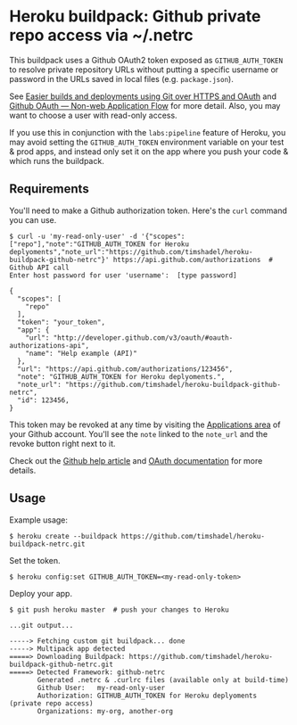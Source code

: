 Heroku buildpack: Github private repo access via ~/.netrc
===================================

This buildpack uses a Github OAuth2 token exposed as `GITHUB_AUTH_TOKEN`
to resolve private repository URLs without putting a specific username
or password in the URLs saved in local files (e.g. `package.json`).

See [Easier builds and deployments using Git over HTTPS and
OAuth][github-builds] and [Github OAuth — Non-web Application Flow][github-oauth] for more detail. Also, you may want to choose a user with read-only access.

If you use this in conjunction with the `labs:pipeline` feature of Heroku, you may
avoid setting the `GITHUB_AUTH_TOKEN` environment variable on your test & prod apps,
and instead only set it on the app where you push your code & which runs the buildpack.

[github-builds]: https://github.com/blog/1270-easier-builds-and-deployments-using-git-over-https-and-oauth
[github-oauth]: http://developer.github.com/v3/oauth/#create-a-new-authorization

Requirements
------------

You'll need to make a Github authorization token. Here's the `curl` command you can use.

```console
$ curl -u 'my-read-only-user' -d '{"scopes":["repo"],"note":"GITHUB_AUTH_TOKEN for Heroku deplyoments","note_url":"https://github.com/timshadel/heroku-buildpack-github-netrc"}' https://api.github.com/authorizations  # Github API call
Enter host password for user 'username':  [type password]

{
  "scopes": [
    "repo"
  ],
  "token": "your_token",
  "app": {
    "url": "http://developer.github.com/v3/oauth/#oauth-authorizations-api",
    "name": "Help example (API)"
  },
  "url": "https://api.github.com/authorizations/123456",
  "note": "GITHUB_AUTH_TOKEN for Heroku deplyoments.",
  "note_url": "https://github.com/timshadel/heroku-buildpack-github-netrc",
  "id": 123456,
}
```

This token may be revoked at any time by visiting the [Applications area][github-apps]
of your Github account. You'll see the `note` linked to the `note_url` and the revoke
button right next to it.

Check out the [Github help article][github-oauth-help] and [OAuth documentation][github-oauth] for more details.

[github-apps]: https://github.com/settings/applications
[github-oauth-help]: https://help.github.com/articles/creating-an-oauth-token-for-command-line-use

Usage
-----

Example usage:

    $ heroku create --buildpack https://github.com/timshadel/heroku-buildpack-netrc.git

Set the token.

    $ heroku config:set GITHUB_AUTH_TOKEN=<my-read-only-token>

Deploy your app.

```console
$ git push heroku master  # push your changes to Heroku

...git output...

-----> Fetching custom git buildpack... done
-----> Multipack app detected
=====> Downloading Buildpack: https://github.com/timshadel/heroku-buildpack-github-netrc.git
=====> Detected Framework: github-netrc
       Generated .netrc & .curlrc files (available only at build-time)
       Github User:   my-read-only-user
       Authorization: GITHUB_AUTH_TOKEN for Heroku deplyoments (private repo access)
       Organizations: my-org, another-org
```
